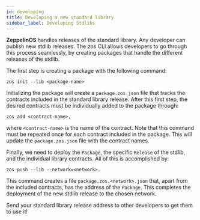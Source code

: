 ```yaml
---
id: developing
title: Developing a new standard library
sidebar_label: Developing Stdlibs
---
```


**ZeppelinOS** handles releases of the standard library. Any developer can publish new stdlib releases. The *zos* CLI allows developers to go through this process seamlessly, by creating packages that handle the different releases of the stdlib. 

The first step is creating a package with the following command:
```
zos init --lib <package-name>
```
Initializing the package will create a `package.zos.json` file that tracks the contracts included in the standard library release. After this first step, the desired contracts must be individually added to the package through:
```
zos add <contract-name>,
```
where `<contract-name>` is the name of the contract. Note that this command must be repeated once for each contract included in the package. This will update the `package.zos.json` file with the contract names. 

Finally, we need to deploy the `Package`, the specific `Release` of the stdlib, and the individual library contracts. All of this is accomplished by:
```
zos push --lib --network=<network>.
```
This command creates a file `package.zos.<network>.json` that, apart from the included contracts, has the address of the `Package`. This completes the deployment of the new stdlib release to the chosen network.

Send your standard library release address to other developers to get them to use it!